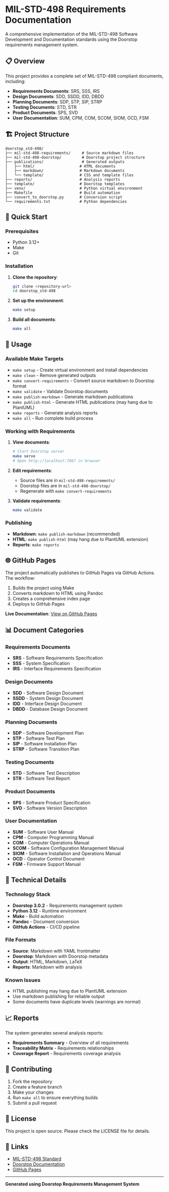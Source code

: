 # MIL-STD-498 Requirements Documentation

A comprehensive implementation of the MIL-STD-498 Software Development and Documentation standards using the Doorstop requirements management system.

## 📋 Overview

This project provides a complete set of MIL-STD-498 compliant documents, including:

- **Requirements Documents**: SRS, SSS, IRS
- **Design Documents**: SDD, SSDD, IDD, DBDD
- **Planning Documents**: SDP, STP, SIP, STRP
- **Testing Documents**: STD, STR
- **Product Documents**: SPS, SVD
- **User Documentation**: SUM, CPM, COM, SCOM, SIOM, OCD, FSM

## 🏗️ Project Structure

```
doorstop_std-498/
├── mil-std-498-requirements/     # Source markdown files
├── mil-std-498-doorstop/         # Doorstop project structure
├── publications/                 # Generated outputs
│   ├── html/                    # HTML documents
│   ├── markdown/                # Markdown documents
│   └── template/                # CSS and template files
├── reports/                     # Analysis reports
├── template/                    # Doorstop templates
├── venv/                        # Python virtual environment
├── Makefile                     # Build automation
├── convert_to_doorstop.py       # Conversion script
└── requirements.txt             # Python dependencies
```

## 🚀 Quick Start

### Prerequisites

- Python 3.12+
- Make
- Git

### Installation

1. **Clone the repository**:
   ```bash
   git clone <repository-url>
   cd doorstop_std-498
   ```

2. **Set up the environment**:
   ```bash
   make setup
   ```

3. **Build all documents**:
   ```bash
   make all
   ```

## 📖 Usage

### Available Make Targets

- `make setup` - Create virtual environment and install dependencies
- `make clean` - Remove generated outputs
- `make convert-requirements` - Convert source markdown to Doorstop format
- `make validate` - Validate Doorstop documents
- `make publish-markdown` - Generate markdown publications
- `make publish-html` - Generate HTML publications (may hang due to PlantUML)
- `make reports` - Generate analysis reports
- `make all` - Run complete build process

### Working with Requirements

1. **View documents**:
   ```bash
   # Start Doorstop server
   make serve
   # Open http://localhost:7867 in browser
   ```

2. **Edit requirements**:
   - Source files are in `mil-std-498-requirements/`
   - Doorstop files are in `mil-std-498-doorstop/`
   - Regenerate with `make convert-requirements`

3. **Validate requirements**:
   ```bash
   make validate
   ```

### Publishing

- **Markdown**: `make publish-markdown` (recommended)
- **HTML**: `make publish-html` (may hang due to PlantUML extension)
- **Reports**: `make reports`

## 🌐 GitHub Pages

The project automatically publishes to GitHub Pages via GitHub Actions. The workflow:

1. Builds the project using Make
2. Converts markdown to HTML using Pandoc
3. Creates a comprehensive index page
4. Deploys to GitHub Pages

**Live Documentation**: [View on GitHub Pages](https://your-username.github.io/your-repo/)

## 📊 Document Categories

### Requirements Documents
- **SRS** - Software Requirements Specification
- **SSS** - System Specification  
- **IRS** - Interface Requirements Specification

### Design Documents
- **SDD** - Software Design Document
- **SSDD** - System Design Document
- **IDD** - Interface Design Document
- **DBDD** - Database Design Document

### Planning Documents
- **SDP** - Software Development Plan
- **STP** - Software Test Plan
- **SIP** - Software Installation Plan
- **STRP** - Software Transition Plan

### Testing Documents
- **STD** - Software Test Description
- **STR** - Software Test Report

### Product Documents
- **SPS** - Software Product Specification
- **SVD** - Software Version Description

### User Documentation
- **SUM** - Software User Manual
- **CPM** - Computer Programming Manual
- **COM** - Computer Operations Manual
- **SCOM** - Software Configuration Management Manual
- **SIOM** - Software Installation and Operations Manual
- **OCD** - Operator Control Document
- **FSM** - Firmware Support Manual

## 🔧 Technical Details

### Technology Stack
- **Doorstop 3.0.2** - Requirements management system
- **Python 3.12** - Runtime environment
- **Make** - Build automation
- **Pandoc** - Document conversion
- **GitHub Actions** - CI/CD pipeline

### File Formats
- **Source**: Markdown with YAML frontmatter
- **Doorstop**: Markdown with Doorstop metadata
- **Output**: HTML, Markdown, LaTeX
- **Reports**: Markdown with analysis

### Known Issues
- HTML publishing may hang due to PlantUML extension
- Use markdown publishing for reliable output
- Some documents have duplicate levels (warnings are normal)

## 📈 Reports

The system generates several analysis reports:

- **Requirements Summary** - Overview of all requirements
- **Traceability Matrix** - Requirements relationships
- **Coverage Report** - Requirements coverage analysis

## 🤝 Contributing

1. Fork the repository
2. Create a feature branch
3. Make your changes
4. Run `make all` to ensure everything builds
5. Submit a pull request

## 📄 License

This project is open source. Please check the LICENSE file for details.

## 🔗 Links

- [MIL-STD-498 Standard](https://en.wikipedia.org/wiki/MIL-STD-498)
- [Doorstop Documentation](https://doorstop.readthedocs.io/)
- [GitHub Pages](https://pages.github.com/)

---

**Generated using Doorstop Requirements Management System** 